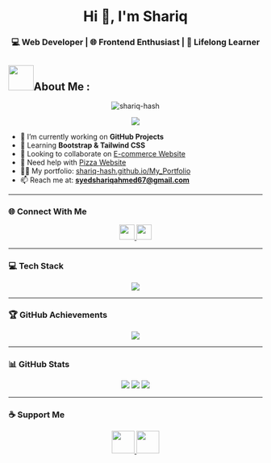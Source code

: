 <h1 align="center">Hi 👋, I'm Shariq </h1>
<h3 align="center">💻 Web Developer | 🌐 Frontend Enthusiast | 🚀 Lifelong Learner</h3>
  
  
<h2><img src = "https://user-images.githubusercontent.com/63050133/156777293-72a6e681-2582-4a9d-ad92-09d1181d47c7.gif" width = "50px" height ="50px">About Me :</h2>
<p align="center">
  <img src="https://komarev.com/ghpvc/?username=shariq-hash&label=Profile%20Views&color=0e75b6&style=flat" alt="shariq-hash" />
</p>

<p align="center">
  <img src="https://readme-typing-svg.herokuapp.com/?lines=Passionate+Frontend+Developer;React+%7C+Tailwind+%7C+TypeScript+Lover;Open+Source+Contributor;Let's+build+something+amazing!&center=true&width=500&height=45" />
</p>

- 🔭 I’m currently working on **GitHub Projects**
- 🌱 Learning **Bootstrap & Tailwind CSS**
- 👯 Looking to collaborate on [E-commerce Website](https://e-commerce-website-weld-xi.vercel.app/)
- 🤝 Need help with [Pizza Website](https://pizza-app-vixo.vercel.app/)
- 👨‍💻 My portfolio: [shariq-hash.github.io/My_Portfolio](https://shariq-hash.github.io/My_Portfolio/)
- 📫 Reach me at: **syedshariqahmed67@gmail.com**

---

### 🌐 Connect With Me

<p align="center">
  <a href="https://www.linkedin.com/in/syed-shariq-ahmed-79885a325/" target="_blank">
    <img src="https://skillicons.dev/icons?i=linkedin" height="30" />
  </a>
  <a href="https://www.youtube.com/@codenovayt" target="_blank">
    <img src="https://skillicons.dev/icons?i=youtube" height="30" />
  </a>
</p>

---

### 💻 Tech Stack

<p align="center">
  <img src="https://skillicons.dev/icons?i=html,css,js,ts,react,redux,tailwind,bootstrap,nodejs,firebase,git,github,vscode" />
</p>

---

### 🏆 GitHub Achievements

<p align="center">
  <img src="https://github-profile-trophy.vercel.app/?username=shariq-hash&theme=gruvbox&margin-w=10&no-frame=true" />
</p>

---

### 📊 GitHub Stats

<p align="center">
  <img src="https://github-readme-stats.vercel.app/api?username=shariq-hash&show_icons=true&theme=tokyonight&hide_border=true" />
  <img src="https://github-readme-streak-stats.herokuapp.com/?user=shariq-hash&theme=tokyonight&hide_border=true" />
  <img src="https://github-readme-stats.vercel.app/api/top-langs/?username=shariq-hash&layout=compact&theme=tokyonight&hide_border=true" />
</p>

---

### ☕ Support Me

<p align="center">
  <a href="https://www.buymeacoffee.com/shariq-hash" target="_blank">
    <img src="https://cdn.buymeacoffee.com/buttons/v2/default-yellow.png" height="45" />
  </a>
  <a href="https://ko-fi.com/shariq-hash" target="_blank">
    <img src="https://cdn.ko-fi.com/cdn/kofi3.png?v=3" height="45" />
  </a>
</p>
